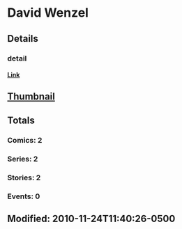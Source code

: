 # David  Wenzel 
## Details
### detail
#### [Link](http://marvel.com/comics/creators/6466/david_wenzel?utm_campaign=apiRef&utm_source=225578a89fc76f3d20fbffda5d17a88d)
## [Thumbnail](http://i.annihil.us/u/prod/marvel/i/mg/b/40/image_not_available.jpg)
## Totals
### Comics: 2
### Series: 2
### Stories: 2
### Events: 0
## Modified: 2010-11-24T11:40:26-0500